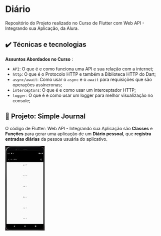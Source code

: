 # Diário

Repositório do Projeto realizado no Curso de Flutter com Web API - Integrando sua Aplicação, da Alura. 

## ✔️ Técnicas e tecnologias

**Assuntos Abordados no Curso** :
- `API`: O que é e como funciona uma API e sua relação com a internet;
- `http`: O que é o Protocolo HTTP e também a Biblioteca HTTP do Dart;
- `async/await`: Como usar o `async` e o `await` para requisições que são operações assíncronas;
- `interceptors`: O que é e como usar um interceptador HTTP;
- `logger`: O que é e como usar um logger para melhor visualização no console;

## 🔨 Projeto: Simple Journal

O código de Flutter: Web API - Integrando sua Aplicação são **Classes** e **Funções** para gerar uma aplicação de um **Diário pessoal**, que **registra entradas diárias** da pessoa usuária do aplicativo.

<img src="https://github.com/alura-cursos/flutter_webapi_first_course/raw/main/gif01.gif" alt="GIF animado demonstrando funcionalidades do projeto" width="25%" height="25%">
